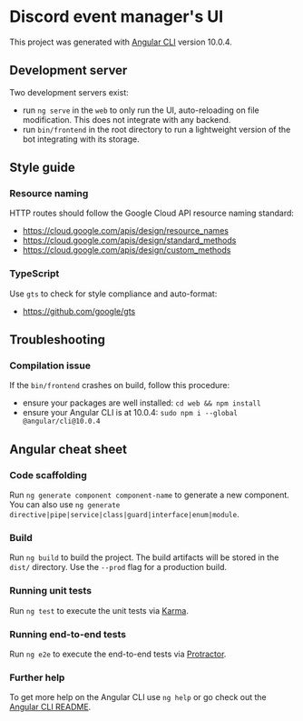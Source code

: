 # Discord event manager's UI

This project was generated with [Angular CLI](https://github.com/angular/angular-cli) version 10.0.4.

## Development server

Two development servers exist:
 - run `ng serve` in the `web` to only run the UI, auto-reloading on file modification. This does not integrate with any backend.
 - run `bin/frontend` in the root directory to run a lightweight version of the bot integrating with its storage.

## Style guide

### Resource naming

HTTP routes should follow the Google Cloud API resource naming standard:
 - https://cloud.google.com/apis/design/resource_names
 - https://cloud.google.com/apis/design/standard_methods
 - https://cloud.google.com/apis/design/custom_methods
 
### TypeScript

Use `gts` to check for style compliance and auto-format:
 - https://github.com/google/gts
 
## Troubleshooting

### Compilation issue

If the `bin/frontend` crashes on build, follow this procedure:
 - ensure your packages are well installed: `cd web && npm install`
 - ensure your Angular CLI is at 10.0.4: `sudo npm i --global @angular/cli@10.0.4`

## Angular cheat sheet

### Code scaffolding

Run `ng generate component component-name` to generate a new component. You can also use `ng generate directive|pipe|service|class|guard|interface|enum|module`.

### Build

Run `ng build` to build the project. The build artifacts will be stored in the `dist/` directory. Use the `--prod` flag for a production build.

### Running unit tests

Run `ng test` to execute the unit tests via [Karma](https://karma-runner.github.io).

### Running end-to-end tests

Run `ng e2e` to execute the end-to-end tests via [Protractor](http://www.protractortest.org/).

### Further help

To get more help on the Angular CLI use `ng help` or go check out the [Angular CLI README](https://github.com/angular/angular-cli/blob/master/README.md).

